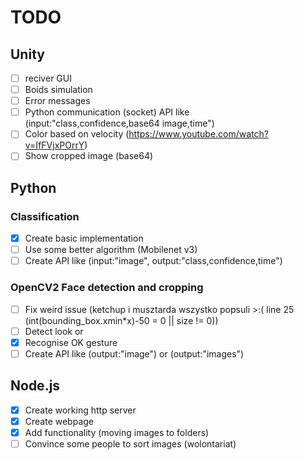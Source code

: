 # TODO

## Unity 
- [ ] reciver GUI
- [ ] Boids simulation
- [ ] Error messages
- [ ] Python communication (socket) API like (input:"class,confidence,base64 image,time")
- [ ] Color based on velocity (https://www.youtube.com/watch?v=IfFVjxPOrrY)
- [ ] Show cropped image (base64)
## Python
### Classification
- [x] Create basic implementation
- [ ] Use some better algorithm (Mobilenet v3)
- [ ] Create API like (input:"image", output:"class,confidence,time")
### OpenCV2 Face detection and cropping
- [ ] Fix weird issue (ketchup i musztarda wszystko popsuli >:( line 25 (int(bounding_box.xmin*x)-50 = 0 || size != 0))
- [ ] Detect look
or
- [x] Recognise OK gesture
- [ ] Create API like (output:"image") or (output:"images")
## Node.js
- [x] Create working http server
- [x] Create webpage
- [x] Add functionality (moving images to folders)
- [ ] Convince some people to sort images (wolontariat)
